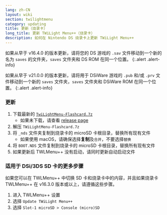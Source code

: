 ```yaml
---
lang: zh-CN
layout: wiki
section: twilightmenu
category: updating
title: 更新（烧录卡）
long_title: 更新 TWiLight Menu++（烧录卡）
description: 如何在 Nintendo DS 烧录卡上更新 TWiLight Menu++
---
```


如果从早于 v16.4.0 的版本更新，请将您的 DS 游戏的 `.sav` 文件移动到一个新的名为 `saves` 的文件夹，`saves` 文件夹和 DS ROM 在同一个位置。
{:.alert .alert-info}

如果从早于 v21.0.0 的版本更新，请将用于 DSiWare 游戏的 `.pub` 和/或 `.prv` 文件移动到一个新的 `saves` 文件夹，`saves` 文件夹和 DSiWare ROM 在同一个位置。
{:.alert .alert-info}

### 更新
1. 下载最新的 [`TwiLightMenu-Flashcard.7z`](https://github.com/DS-Homebrew/TWiLightMenu/releases/latest/download/TWiLightMenu-Flashcard.7z)
    - 如果未下载，请查看 [release page](https://github.com/DS-Homebrew/TWiLightMenu/releases/latest)
1. 解压 `TWiLightMenu-Flashcard.7z`
1. 将 `_nds` 文件夹复制到烧录卡的 microSD 卡根目录，替换所有现有文件
    - 如果使用 macOS，请确保选择**复制**及`合并`，不要选择`替换`
1. 将 `BOOT.NDS` 文件复制到烧录卡的 microSD 卡根目录，替换所有现有文件
1. 如果更新后 TWLMenu++ 没有启动，请同时更新自动启动文件

### 适用于 DSi/3DS SD 卡的更多步骤

如果您可以在 TWLMenu++ 中切换 SD 卡和烧录卡中的内容，并且如果烧录卡 TWLMenu++ 在 v16.3.0 版本或以上，请遵循这些步骤。

1. 进入 TWLMenu++ 设置
1. 选择 `Update TWiLight Menu++`
1. 选择 `Slot-1 microSD > Console (micro)SD`
